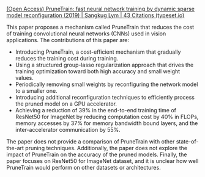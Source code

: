 [(Open Access) PruneTrain: fast neural network training by dynamic sparse model reconfiguration (2019) | Sangkug Lym | 43 Citations (typeset.io)](https://typeset.io/papers/prunetrain-fast-neural-network-training-by-dynamic-sparse-2ocl3evfke)

This paper proposes a mechanism called PruneTrain that reduces the cost of training convolutional neural networks (CNNs) used in vision applications. The contributions of this paper are:

- Introducing PruneTrain, a cost-efficient mechanism that gradually reduces the training cost during training.
- Using a structured group-lasso regularization approach that drives the training optimization toward both high accuracy and small weight values.
- Periodically removing small weights by reconfiguring the network model to a smaller one.
- Introducing additional reconfiguration techniques to efficiently process the pruned model on a GPU accelerator.
- Achieving a reduction of 39% in the end-to-end training time of ResNet50 for ImageNet by reducing computation cost by 40% in FLOPs, memory accesses by 37% for memory bandwidth bound layers, and the inter-accelerator communication by 55%.

The paper does not provide a comparison of PruneTrain with other state-of-the-art pruning techniques. Additionally, the paper does not explore the impact of PruneTrain on the accuracy of the pruned models. Finally, the paper focuses on ResNet50 for ImageNet dataset, and it is unclear how well PruneTrain would perform on other datasets or architectures.